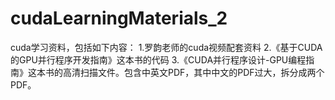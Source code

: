 # cudaLearningMaterials_2
cuda学习资料，包括如下内容：
1.罗韵老师的cuda视频配套资料
2.《基于CUDA的GPU并行程序开发指南》这本书的代码
3.《CUDA并行程序设计-GPU编程指南》这本书的高清扫描文件。包含中英文PDF，其中中文的PDF过大，拆分成两个PDF。